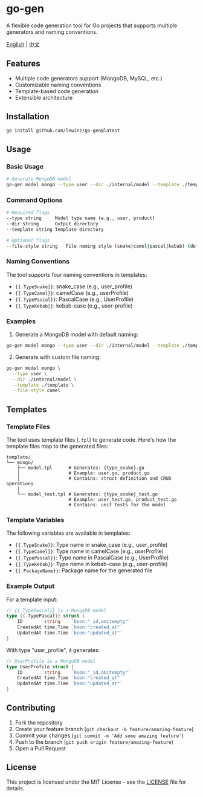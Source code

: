 # go-gen

A flexible code generation tool for Go projects that supports multiple generators and naming conventions.

[English](README.md) | [中文](README_zh.md)

## Features

- Multiple code generators support (MongoDB, MySQL, etc.)
- Customizable naming conventions
- Template-based code generation
- Extensible architecture

## Installation

```bash
go install github.com/lewinz/go-gen@latest
```

## Usage

### Basic Usage

```bash
# Generate MongoDB model
go-gen model mongo --type user --dir ./internal/model --template ./template
```

### Command Options

```bash
# Required flags
--type string     Model type name (e.g., user, product)
--dir string      Output directory
--template string Template directory

# Optional flags
--file-style string   File naming style (snake|camel|pascal|kebab) (default "snake")
```

### Naming Conventions

The tool supports four naming conventions in templates:

- `{{.TypeSnake}}`: snake_case (e.g., user_profile)
- `{{.TypeCamel}}`: camelCase (e.g., userProfile)
- `{{.TypePascal}}`: PascalCase (e.g., UserProfile)
- `{{.TypeKebab}}`: kebab-case (e.g., user-profile)

### Examples

1. Generate a MongoDB model with default naming:
```bash
go-gen model mongo --type user --dir ./internal/model --template ./template
```

2. Generate with custom file naming:
```bash
go-gen model mongo \
  --type user \
  --dir ./internal/model \
  --template ./template \
  --file-style camel
```

## Templates

### Template Files

The tool uses template files (`.tpl`) to generate code. Here's how the template files map to the generated files:

```
template/
└── mongo/
    ├── model.tpl      # Generates: {type_snake}.go
    │                  # Example: user.go, product.go
    │                  # Contains: struct definition and CRUD operations
    │
    └── model_test.tpl # Generates: {type_snake}_test.go
                       # Example: user_test.go, product_test.go
                       # Contains: unit tests for the model
```

### Template Variables

The following variables are available in templates:

- `{{.TypeSnake}}`: Type name in snake_case (e.g., user_profile)
- `{{.TypeCamel}}`: Type name in camelCase (e.g., userProfile)
- `{{.TypePascal}}`: Type name in PascalCase (e.g., UserProfile)
- `{{.TypeKebab}}`: Type name in kebab-case (e.g., user-profile)
- `{{.PackageName}}`: Package name for the generated file

### Example Output

For a template input:
```go
// {{.TypePascal}} is a MongoDB model
type {{.TypePascal}} struct {
    ID        string    `bson:"_id,omitempty"`
    CreatedAt time.Time `bson:"created_at"`
    UpdatedAt time.Time `bson:"updated_at"`
}
```

With type "user_profile", it generates:
```go
// UserProfile is a MongoDB model
type UserProfile struct {
    ID        string    `bson:"_id,omitempty"`
    CreatedAt time.Time `bson:"created_at"`
    UpdatedAt time.Time `bson:"updated_at"`
}
```

## Contributing

1. Fork the repository
2. Create your feature branch (`git checkout -b feature/amazing-feature`)
3. Commit your changes (`git commit -m 'Add some amazing feature'`)
4. Push to the branch (`git push origin feature/amazing-feature`)
5. Open a Pull Request

## License

This project is licensed under the MIT License - see the [LICENSE](LICENSE) file for details.